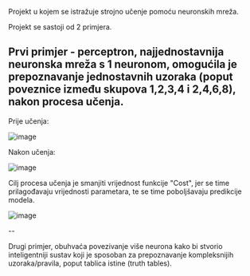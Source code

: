 Projekt u kojem se istražuje strojno učenje pomoću neuronskih mreža.

Projekt se sastoji od 2 primjera. 

Prvi primjer - perceptron, najjednostavnija neuronska mreža s 1 neuronom, omogućila je prepoznavanje jednostavnih uzoraka (poput poveznice između skupova 1,2,3,4 i 2,4,6,8), nakon procesa učenja. 
--
Prije učenja:

![image](https://github.com/AnteDev00/Machine-Learning/assets/151842550/7072eed7-4d4f-4228-9a1e-24e313827ba8)

Nakon učenja:

![image](https://github.com/AnteDev00/Machine-Learning/assets/151842550/8ce682d9-60f9-4058-8b9b-f4fd6e7a3728)



Cilj procesa učenja je smanjiti vrijednost funkcije "Cost", jer se time prilagođavaju vrijednosti parametara, te se time poboljšavaju predikcije modela.

![image](https://github.com/AnteDev00/Machine-Learning/assets/151842550/80ac2fc7-cb62-482d-81d2-8ca8d37b5008)

--

Drugi primjer, obuhvaća povezivanje više neurona kako bi stvorio inteligentniji sustav koji je sposoban za prepoznavanje kompleksnijih uzoraka/pravila, poput tablica istine (truth tables).

